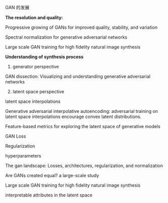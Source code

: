 GAN 的发展



**The resolution and quality:**

Progressive growing of GANs for improved quality, stability, and variation

Spectral normalization for generative adversarial networks

Large scale GAN training for high fidelity natural image synthesis



**Understanding of synthesis process**

1. generator perspective

GAN dissection: Visualizing and understanding generative adversarial networks

2. latent space perspective

latent space interpolations

Generative adversarial interpolative autoencoding: adversarial training on latent space interpolations encourage convex latent distributions.



Feature-based metrics for exploring the latent space of generative models





GAN Loss 



Regularization



hyperparameters



The gan landscape: Losses, architectures, regularization, and normalization

Are GANs created equal? a large-scale study

Large scale GAN training for high fidelity natural image synthesis





interpretable attributes in the latent space





